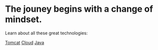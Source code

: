 
# The jouney begins with a change of mindset.

Learn about all these great technologies:

[Tomcat](./tomcat/index.md)
[Cloud](./cloud/index.md)
[Java](./java/index.md)
